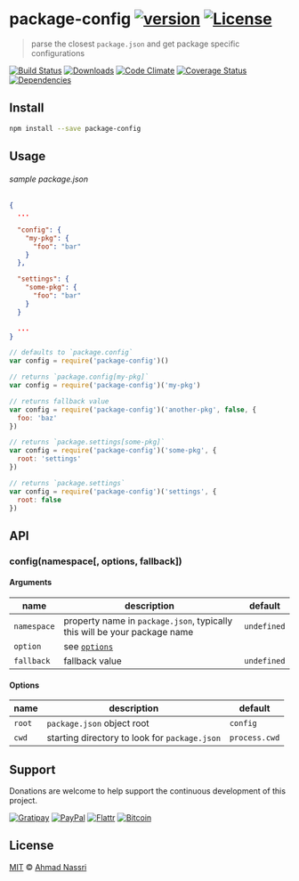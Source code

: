 # package-config [![version][npm-version]][npm-url] [![License][npm-license]][license-url]

> parse the closest `package.json` and get package specific configurations

[![Build Status][travis-image]][travis-url]
[![Downloads][npm-downloads]][npm-url]
[![Code Climate][codeclimate-quality]][codeclimate-url]
[![Coverage Status][codeclimate-coverage]][codeclimate-url]
[![Dependencies][david-image]][david-url]

## Install

```sh
npm install --save package-config
```

## Usage

###### sample package.json
```json
{
  ...

  "config": {
    "my-pkg": {
      "foo": "bar"
    }
  },

  "settings": {
    "some-pkg": {
      "foo": "bar"
    }
  }

  ...
}
```

```js
// defaults to `package.config`
var config = require('package-config')()

// returns `package.config[my-pkg]`
var config = require('package-config')('my-pkg')

// returns fallback value
var config = require('package-config')('another-pkg', false, {
  foo: 'baz'
})

// returns `package.settings[some-pkg]`
var config = require('package-config')('some-pkg', {
  root: 'settings'
})

// returns `package.settings`
var config = require('package-config')('settings', {
  root: false
})
```

## API

### config(namespace[, options, fallback])

#### Arguments

| name        | description                                                               | default     |
| ----------- | ------------------------------------------------------------------------- | ----------- |
| `namespace` | property name in `package.json`, typically this will be your package name | `undefined` |
| `option`    | see [`options`](#options)                                                               |
| `fallback`  | fallback value                                                            | `undefined` |

#### Options

| name   | description                                    | default       |
| ------ | ---------------------------------------------- | ------------- |
| `root` | `package.json` object root                     | `config`      |
| `cwd`  | starting directory to look for `package.json`  | `process.cwd` |


## Support

Donations are welcome to help support the continuous development of this project.

[![Gratipay][gratipay-image]][gratipay-url]
[![PayPal][paypal-image]][paypal-url]
[![Flattr][flattr-image]][flattr-url]
[![Bitcoin][bitcoin-image]][bitcoin-url]

## License

[MIT](LICENSE) &copy; [Ahmad Nassri](https://www.ahmadnassri.com)

[license-url]: https://github.com/ahmadnassri/package-config/blob/master/LICENSE

[travis-url]: https://travis-ci.org/ahmadnassri/package-config
[travis-image]: https://img.shields.io/travis/ahmadnassri/package-config.svg?style=flat-square

[npm-url]: https://www.npmjs.com/package/package-config
[npm-license]: https://img.shields.io/npm/l/package-config.svg?style=flat-square
[npm-version]: https://img.shields.io/npm/v/package-config.svg?style=flat-square
[npm-downloads]: https://img.shields.io/npm/dm/package-config.svg?style=flat-square

[codeclimate-url]: https://codeclimate.com/github/ahmadnassri/package-config
[codeclimate-quality]: https://img.shields.io/codeclimate/github/ahmadnassri/package-config.svg?style=flat-square
[codeclimate-coverage]: https://img.shields.io/codeclimate/coverage/github/ahmadnassri/package-config.svg?style=flat-square

[david-url]: https://david-dm.org/ahmadnassri/package-config
[david-image]: https://img.shields.io/david/ahmadnassri/package-config.svg?style=flat-square

[gratipay-url]: https://www.gratipay.com/ahmadnassri/
[gratipay-image]: https://img.shields.io/gratipay/ahmadnassri.svg?style=flat-square

[paypal-url]: https://www.paypal.com/cgi-bin/webscr?cmd=_s-xclick&hosted_button_id=UJ2B2BTK9VLRS&on0=project&os0=package-config
[paypal-image]: http://img.shields.io/badge/paypal-donate-green.svg?style=flat-square

[flattr-url]: https://flattr.com/submit/auto?user_id=ahmadnassri&url=https://github.com/ahmadnassri/package-config&title=package-config&language=&tags=github&category=software
[flattr-image]: http://img.shields.io/badge/flattr-donate-green.svg?style=flat-square

[bitcoin-image]: http://img.shields.io/badge/bitcoin-1Nb46sZRVG3or7pNaDjthcGJpWhvoPpCxy-green.svg?style=flat-square
[bitcoin-url]: https://www.coinbase.com/checkouts/ae383ae6bb931a2fa5ad11cec115191e?name=package-config
